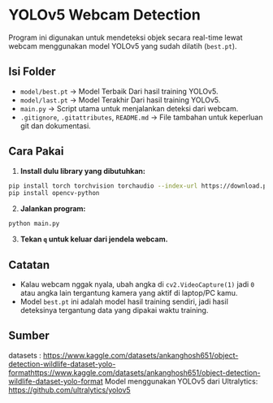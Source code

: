 # YOLOv5 Webcam Detection

Program ini digunakan untuk mendeteksi objek secara real-time lewat webcam menggunakan model YOLOv5 yang sudah dilatih (`best.pt`).

## Isi Folder

- `model/best.pt` → Model Terbaik Dari hasil training YOLOv5.
- `model/last.pt` → Model Terakhir Dari hasil training YOLOv5.
- `main.py` → Script utama untuk menjalankan deteksi dari webcam.
- `.gitignore`, `.gitattributes`, `README.md` → File tambahan untuk keperluan git dan dokumentasi.

## Cara Pakai

1. **Install dulu library yang dibutuhkan:**

```bash
pip install torch torchvision torchaudio --index-url https://download.pytorch.org/whl/cu118
pip install opencv-python
```

2. **Jalankan program:**

```bash
python main.py
```

3. **Tekan `q` untuk keluar dari jendela webcam.**

## Catatan

- Kalau webcam nggak nyala, ubah angka di `cv2.VideoCapture(1)` jadi `0` atau angka lain tergantung kamera yang aktif di laptop/PC kamu.
- Model `best.pt` ini adalah model hasil training sendiri, jadi hasil deteksinya tergantung data yang dipakai waktu training.

## Sumber
datasets : https://www.kaggle.com/datasets/ankanghosh651/object-detection-wildlife-dataset-yolo-formathttps://www.kaggle.com/datasets/ankanghosh651/object-detection-wildlife-dataset-yolo-format
Model menggunakan YOLOv5 dari Ultralytics: https://github.com/ultralytics/yolov5

